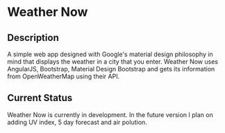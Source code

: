 # Weather Now

## Description
A simple web app designed with Google's material design philosophy in mind that displays the weather in a city that you enter. Weather Now uses AngularJS, Bootstrap, Material Design Bootstrap and gets its information from OpenWeatherMap using their API.

## Current Status
Weather Now is currently in development. In the future version I plan on adding UV index, 5 day forecast and air polution.  

